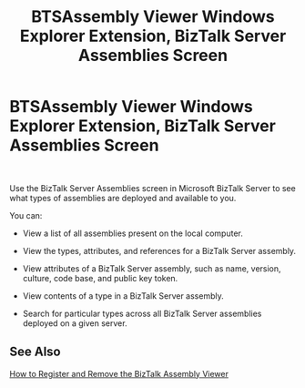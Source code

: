 ﻿---
title: BTSAssembly Viewer Windows Explorer Extension, BizTalk Server Assemblies Screen
TOCTitle: BTSAssembly Viewer Windows Explorer Extension, BizTalk Server Assemblies Screen
ms:assetid: 21ea6411-276e-4d3d-8fed-7b2de24251e4
ms:mtpsurl: https://msdn.microsoft.com/en-us/library/Aa559172(v=BTS.80)
ms:contentKeyID: 51526727
ms.date: 08/30/2017
mtps_version: v=BTS.80
f1_keywords:
- bts10.assemblyviewer.explorer.extension
---

# BTSAssembly Viewer Windows Explorer Extension, BizTalk Server Assemblies Screen

 

Use the BizTalk Server Assemblies screen in Microsoft BizTalk Server to see what types of assemblies are deployed and available to you.

You can:

  - View a list of all assemblies present on the local computer.

  - View the types, attributes, and references for a BizTalk Server assembly.

  - View attributes of a BizTalk Server assembly, such as name, version, culture, code base, and public key token.

  - View contents of a type in a BizTalk Server assembly.

  - Search for particular types across all BizTalk Server assemblies deployed on a given server.

## See Also

[How to Register and Remove the BizTalk Assembly Viewer](https://msdn.microsoft.com/en-us/library/aa560741\(v=bts.80\))

